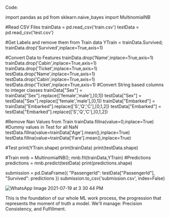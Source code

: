 Code:

import pandas as pd
from sklearn.naive_bayes import MultinomialNB

#Read CSV Files
trainData = pd.read_csv('train.csv')
testData = pd.read_csv('test.csv')

#Get Labels and remove them from Train data
YTrain = trainData.Survived;
trainData.drop('Survived',inplace=True,axis=1)

#Convert Data to Features
trainData.drop('Name',inplace=True,axis=1)
trainData.drop('Cabin',inplace=True,axis=1)
trainData.drop('Ticket',inplace=True,axis=1)
testData.drop('Name',inplace=True,axis=1)
testData.drop('Cabin',inplace=True,axis=1)
testData.drop('Ticket',inplace=True,axis=1)
#Convert String based columns to integer classes
trainData["Sex"] = trainData["Sex"].replace(['female','male'],[0,1])
testData["Sex"] = testData["Sex"].replace(['female','male'],[0,1])
trainData["Embarked"] = trainData["Embarked"].replace(['S','Q','C'],[0,1,2])
testData["Embarked"] = testData["Embarked"].replace(['S','Q','C'],[0,1,2])

#Remove Nan Values from Train
trainData.fillna(value=0,inplace=True)
#Dummy values in Test for all NaN
testData.fillna(value=trainData['Age'].mean(),inplace=True)
testData.fillna(value=trainData['Fare'].mean(),inplace=True)

#Test
print(YTrain.shape)
print(trainData)
print(testData.shape)

#Train
mnb = MultinomialNB();
mnb.fit(trainData,YTrain)
#Predictions
predictions = mnb.predict(testData)
print(predictions.shape)

submission = pd.DataFrame({
        "PassengerId": testData["PassengerId"],
        "Survived": predictions
    })
submission.to_csv('submission.csv', index=False)






![WhatsApp Image 2021-07-19 at 3 30 44 PM](https://user-images.githubusercontent.com/65955079/126347248-3e1e201c-3ed9-43bc-914e-43f87b148a74.jpeg)


This is the foundation of our whole ML work process, the progression that represents the moment of truth a model. We'll manage: Precision Consistency, and Fulfillment.
